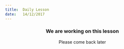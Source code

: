 ```yaml
---
title:  Daily Lesson
date:   14/12/2017
---
```


### <center>We are working on this lesson</center>
<center>Please come back later</center>